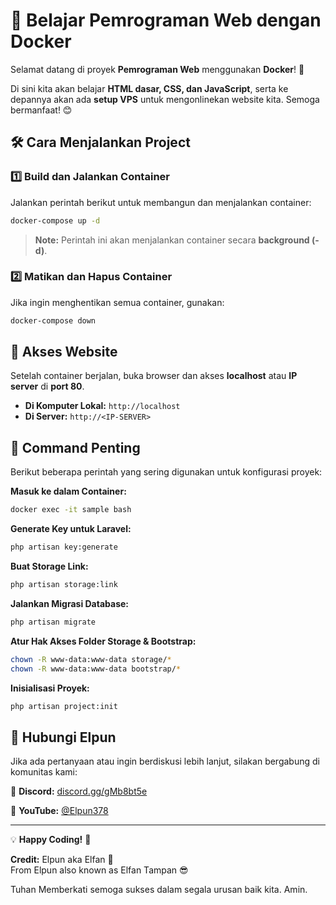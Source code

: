 # 📌 Belajar Pemrograman Web dengan Docker

Selamat datang di proyek **Pemrograman Web** menggunakan **Docker**! 🚀

Di sini kita akan belajar **HTML dasar, CSS, dan JavaScript**, serta ke depannya akan ada **setup VPS** untuk mengonlinekan website kita. Semoga bermanfaat! 😊

## 🛠️ Cara Menjalankan Project

### 1️⃣ Build dan Jalankan Container

Jalankan perintah berikut untuk membangun dan menjalankan container:

```sh
docker-compose up -d
```

> **Note:** Perintah ini akan menjalankan container secara **background (-d)**.

### 2️⃣ Matikan dan Hapus Container

Jika ingin menghentikan semua container, gunakan:

```sh
docker-compose down
```

## 🎯 Akses Website

Setelah container berjalan, buka browser dan akses **localhost** atau **IP server** di **port 80**.

- **Di Komputer Lokal:** `http://localhost`
- **Di Server:** `http://<IP-SERVER>`

## 🔧 Command Penting

Berikut beberapa perintah yang sering digunakan untuk konfigurasi proyek:

**Masuk ke dalam Container:**

```sh
docker exec -it sample bash
```

**Generate Key untuk Laravel:**

```sh
php artisan key:generate
```

**Buat Storage Link:**

```sh
php artisan storage:link
```

**Jalankan Migrasi Database:**

```sh
php artisan migrate
```

**Atur Hak Akses Folder Storage & Bootstrap:**

```sh
chown -R www-data:www-data storage/*
chown -R www-data:www-data bootstrap/*
```

**Inisialisasi Proyek:**

```sh
php artisan project:init
```

## 📢 Hubungi Elpun

Jika ada pertanyaan atau ingin berdiskusi lebih lanjut, silakan bergabung di komunitas kami:

🔹 **Discord:** [discord.gg/gMb8bt5e](https://discord.gg/gMb8bt5e)

🔹 **YouTube:** [@Elpun378](https://www.youtube.com/@Elpun378)

---

💡 **Happy Coding!** 🎉

**Credit:** Elpun aka Elfan 🚀\
From Elpun also known as Elfan Tampan 😎

Tuhan Memberkati semoga sukses dalam segala urusan baik kita. Amin.
